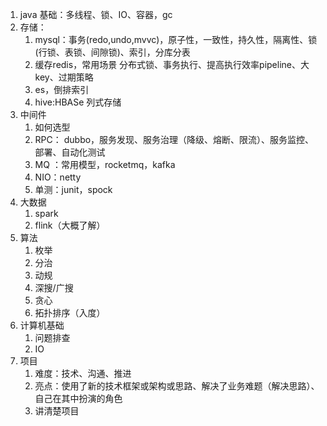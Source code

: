 1. java 基础：多线程、锁、IO、容器，gc
2. 存储：
    1. mysql：事务(redo,undo,mvvc)，原子性，一致性，持久性，隔离性、锁(行锁、表锁、间隙锁)、索引，分库分表
    2. 缓存redis，常用场景 分布式锁、事务执行、提高执行效率pipeline、大key、过期策略
    3. es，倒排索引
    4. hive:HBASe 列式存储
3. 中间件
    1. 如何选型
    2. RPC： dubbo，服务发现、服务治理（降级、熔断、限流）、服务监控、部署、自动化测试
    3. MQ ：常用模型，rocketmq，kafka
    4. NIO：netty
    5. 单测：junit，spock
4. 大数据
    1. spark
    2. flink（大概了解）
5. 算法
    1. 枚举
    2. 分治
    3. 动规
    4. 深搜/广搜
    5. 贪心
    6. 拓扑排序（入度）
6. 计算机基础
    1. 问题排查
    2. IO
6. 项目
    1. 难度：技术、沟通、推进
    2. 亮点：使用了新的技术框架或架构或思路、解决了业务难题（解决思路）、自己在其中扮演的角色
    3. 讲清楚项目